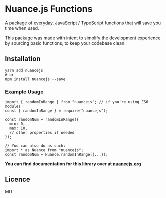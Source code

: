 # Nuance.js Functions

A package of everyday, JavaScript / TypeScript functions that will save you time when used.

This package was made with intent to simplify the development experience by sourcing basic functions,
to keep your codebase clean.

## Installation
```
yarn add nuancejs
# or
npm install nuancejs --save
```

### **Example Usage**
```
import { randomInRange } from "nuancejs"; // if you're using ES6 modules
const { randomInRange } = require("nuancejs");

const randomNum = randomInRange({
  min: 0,
  max: 10,
  // other properties if needed
});

// You can also do as such:
import * as Nuance from "nuancejs";
const randomNum = Nuance.randomInRange({...});
```

**You can find documentation for this library over at [nuancejs.org](https://nuancejs.org)**

## Licence
MIT
